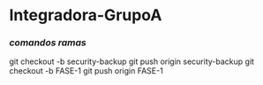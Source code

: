 # Integradora-GrupoA

### ***comandos ramas***

git checkout -b security-backup
git push origin security-backup
git checkout -b FASE-1
git push origin FASE-1
